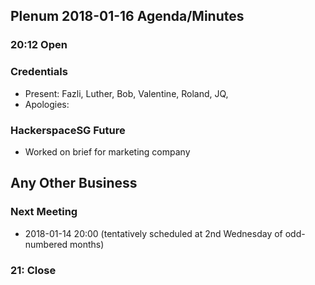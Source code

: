 ## Plenum 2018-01-16 Agenda/Minutes

### 20:12 Open

### Credentials
- Present: Fazli, Luther, Bob, Valentine, Roland, JQ, 
- Apologies:

### HackerspaceSG Future
- Worked on brief for marketing company

## Any Other Business


### Next Meeting
- 2018-01-14 20:00 (tentatively scheduled at 2nd Wednesday of odd-numbered months)

### 21: Close

